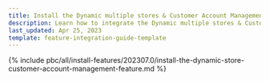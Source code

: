 ```yaml
---
title: Install the Dynamic multiple stores & Customer Account Management feature
description: Learn how to integrate the Dynamic multiple stores & Customer Account Management feature into a Spryker project.
last_updated: Apr 25, 2023
template: feature-integration-guide-template
---
```


{% include pbc/all/install-features/202307.0/install-the-dynamic-store-customer-account-management-feature.md %} <!-- To edit, see /_includes/pbc/all/install-features/202307.0/install-the-dynamic-store-customer-account-management-feature.md -->
